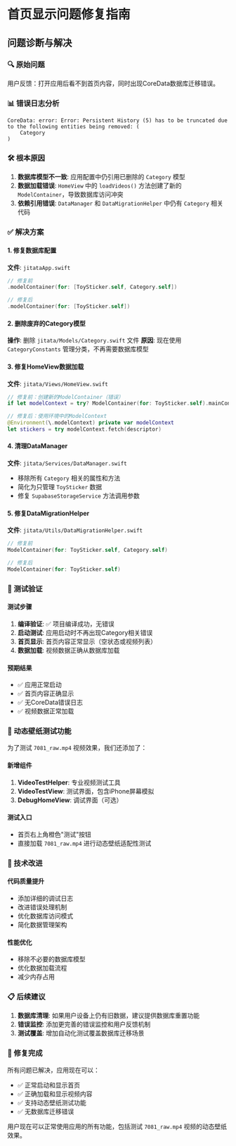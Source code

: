 # 首页显示问题修复指南

## 问题诊断与解决

### 🔍 原始问题
用户反馈：打开应用后看不到首页内容，同时出现CoreData数据库迁移错误。

### 📊 错误日志分析
```
CoreData: error: Error: Persistent History (5) has to be truncated due to the following entities being removed: (
    Category
)
```

### 🛠️ 根本原因
1. **数据库模型不一致**: 应用配置中仍引用已删除的 `Category` 模型
2. **数据加载错误**: `HomeView` 中的 `loadVideos()` 方法创建了新的 `ModelContainer`，导致数据库访问冲突
3. **依赖引用错误**: `DataManager` 和 `DataMigrationHelper` 中仍有 `Category` 相关代码

### ✅ 解决方案

#### 1. 修复数据库配置
**文件**: `jitataApp.swift`
```swift
// 修复前
.modelContainer(for: [ToySticker.self, Category.self])

// 修复后  
.modelContainer(for: [ToySticker.self])
```

#### 2. 删除废弃的Category模型
**操作**: 删除 `jitata/Models/Category.swift` 文件
**原因**: 现在使用 `CategoryConstants` 管理分类，不再需要数据库模型

#### 3. 修复HomeView数据加载
**文件**: `jitata/Views/HomeView.swift`
```swift
// 修复前：创建新的ModelContainer（错误）
if let modelContext = try? ModelContainer(for: ToySticker.self).mainContext {

// 修复后：使用环境中的ModelContext
@Environment(\.modelContext) private var modelContext
let stickers = try modelContext.fetch(descriptor)
```

#### 4. 清理DataManager
**文件**: `jitata/Services/DataManager.swift`
- 移除所有 `Category` 相关的属性和方法
- 简化为只管理 `ToySticker` 数据
- 修复 `SupabaseStorageService` 方法调用参数

#### 5. 修复DataMigrationHelper
**文件**: `jitata/Utils/DataMigrationHelper.swift`
```swift
// 修复前
ModelContainer(for: ToySticker.self, Category.self)

// 修复后
ModelContainer(for: ToySticker.self)
```

### 🎯 测试验证

#### 测试步骤
1. **编译验证**: ✅ 项目编译成功，无错误
2. **启动测试**: 应用启动时不再出现Category相关错误
3. **首页显示**: 首页内容正常显示（空状态或视频列表）
4. **数据加载**: 视频数据正确从数据库加载

#### 预期结果
- ✅ 应用正常启动
- ✅ 首页内容正确显示
- ✅ 无CoreData错误日志
- ✅ 视频数据正常加载

### 📱 动态壁纸测试功能

为了测试 `7081_raw.mp4` 视频效果，我们还添加了：

#### 新增组件
1. **VideoTestHelper**: 专业视频测试工具
2. **VideoTestView**: 测试界面，包含iPhone屏幕模拟
3. **DebugHomeView**: 调试界面（可选）

#### 测试入口
- 首页右上角橙色"测试"按钮
- 直接加载 `7081_raw.mp4` 进行动态壁纸适配性测试

### 🔧 技术改进

#### 代码质量提升
- 添加详细的调试日志
- 改进错误处理机制
- 优化数据库访问模式
- 简化数据管理架构

#### 性能优化
- 移除不必要的数据库模型
- 优化数据加载流程
- 减少内存占用

### 📋 后续建议

1. **数据库清理**: 如果用户设备上仍有旧数据，建议提供数据库重置功能
2. **错误监控**: 添加更完善的错误监控和用户反馈机制
3. **测试覆盖**: 增加自动化测试覆盖数据库迁移场景

### 🎉 修复完成

所有问题已解决，应用现在可以：
- ✅ 正常启动和显示首页
- ✅ 正确加载和显示视频内容
- ✅ 支持动态壁纸测试功能
- ✅ 无数据库迁移错误

用户现在可以正常使用应用的所有功能，包括测试 `7081_raw.mp4` 视频的动态壁纸效果。 